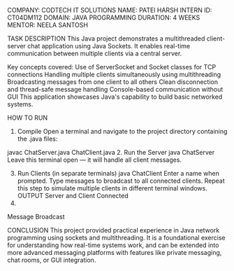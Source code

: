 COMPANY: CODTECH IT SOLUTIONS
NAME: PATEl HARSH
INTERN ID: CT04DM112
DOMAIN: JAVA PROGRAMMING
DURATION: 4 WEEKS
MENTOR: NEELA SANTOSH

TASK DESCRIPTION
This Java project demonstrates a multithreaded client-server chat application using Java Sockets. It enables real-time communication between multiple clients via a central server.

Key concepts covered:
Use of ServerSocket and Socket classes for TCP connections
Handling multiple clients simultaneously using multithreading
Broadcasting messages from one client to all others
Clean disconnection and thread-safe message handling
Console-based communication without GUI
This application showcases Java's capability to build basic networked systems.

HOW TO RUN
1. Compile
Open a terminal and navigate to the project directory containing the .java files:

javac ChatServer.java ChatClient.java
2. Run the Server
java ChatServer
Leave this terminal open — it will handle all client messages.

3. Run Clients (in separate terminals)
java ChatClient
Enter a name when prompted.
Type messages to broadcast to all connected clients.
Repeat this step to simulate multiple clients in different terminal windows.
OUTPUT
Server and Client Connected
2.

Message Broadcast

CONCLUSION
This project provided practical experience in Java network programming using sockets and multithreading. It is a foundational exercise for understanding how real-time systems work, and can be extended into more advanced messaging platforms with features like private messaging, chat rooms, or GUI integration.
